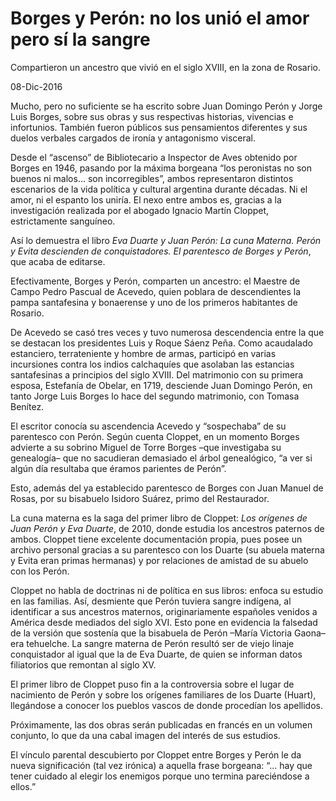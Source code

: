 # Borges y Perón: no los unió el amor pero sí la sangre

Compartieron un ancestro que vivió en el siglo XVIII, en la zona de Rosario.

08-Dic-2016

Mucho, pero no suficiente se ha escrito sobre Juan Domingo Perón y Jorge Luis Borges, sobre sus obras y sus respectivas historias, vivencias e infortunios. 
También fueron públicos sus pensamientos diferentes y sus duelos verbales cargados de ironía y antagonismo visceral.

Desde el “ascenso” de Bibliotecario a Inspector de Aves obtenido por Borges en 1946, pasando por la máxima borgeana “los peronistas no son buenos ni malos… son incorregibles”, ambos representaron distintos escenarios de la vida política y cultural argentina durante décadas. 
Ni el amor, ni el espanto los uniría. 
El nexo entre ambos es, gracias a la investigación realizada por el abogado Ignacio Martín Cloppet, estrictamente sanguíneo.

Así lo demuestra el libro _Eva Duarte y Juan Perón: La cuna Materna. Perón y Evita descienden de conquistadores. El parentesco de Borges y Perón_, que acaba de editarse.

Efectivamente, Borges y Perón, comparten un ancestro: el Maestre de Campo Pedro Pascual de Acevedo, quien poblara de descendientes la pampa santafesina y bonaerense y uno de los primeros habitantes de Rosario.

De Acevedo se casó tres veces y tuvo numerosa descendencia entre la que se destacan los presidentes Luis y Roque Sáenz Peña. 
Como acaudalado estanciero, terrateniente y hombre de armas, participó en varias incursiones contra los indios calchaquíes que asolaban las estancias santafesinas a principios del siglo XVIII. Del matrimonio con su primera esposa, Estefanía de Obelar, en 1719, desciende Juan Domingo Perón, en tanto Jorge Luis Borges lo hace del segundo matrimonio, con Tomasa Benítez.

El escritor conocía su ascendencia Acevedo y “sospechaba” de su parentesco con Perón. 
Según cuenta Cloppet, en un momento Borges advierte a su sobrino Miguel de Torre Borges –que investigaba su genealogía– que no sacudieran demasiado el árbol genealógico, “a ver si algún día resultaba que éramos parientes de Perón”.

Esto, además del ya establecido parentesco de Borges con Juan Manuel de Rosas, por su bisabuelo Isidoro Suárez, primo del Restaurador.

La cuna materna es la saga del primer libro de Cloppet: _Los orígenes de Juan Perón y Eva Duarte_, de 2010, donde estudia los ancestros paternos de ambos. 
Cloppet tiene excelente documentación propia, pues posee un archivo personal gracias a su parentesco con los Duarte (su abuela materna y Evita eran primas hermanas) y por relaciones de amistad de su abuelo con los Perón.

Cloppet no habla de doctrinas ni de política en sus libros: enfoca su estudio en las familias. 
Así, desmiente que Perón tuviera sangre indígena, al identificar a sus ancestros maternos, originariamente españoles venidos a América desde mediados del siglo XVI. 
Esto pone en evidencia la falsedad de la versión que sostenía que la bisabuela de Perón –María Victoria Gaona– era tehuelche. 
La sangre materna de Perón resultó ser de viejo linaje conquistador al igual que la de Eva Duarte, de quien se informan datos filiatorios que remontan al siglo XV.

El primer libro de Cloppet puso fin a la controversia sobre el lugar de nacimiento de Perón y sobre los orígenes familiares de los Duarte (Huart), llegándose a conocer los pueblos vascos de donde procedían los apellidos.

Próximamente, las dos obras serán publicadas en francés en un volumen conjunto, lo que da una cabal imagen del interés de sus estudios.

El vínculo parental descubierto por Cloppet entre Borges y Perón le da nueva significación (tal vez irónica) a aquella frase borgeana: “… hay que tener cuidado al elegir los enemigos porque uno termina pareciéndose a ellos.”

